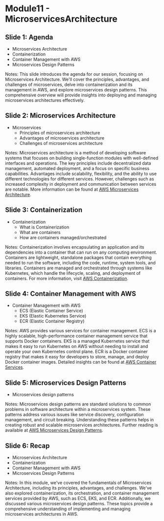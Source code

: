# Module11 - MicroservicesArchitecture



## Slide 1: Agenda

- Microservices Architecture
- Containerization
- Container Management with AWS
- Microservices Design Patterns

Notes:
This slide introduces the agenda for our session, focusing on Microservices Architecture. We'll cover the principles, advantages, and challenges of microservices, delve into containerization and its management in AWS, and explore microservices design patterns. This comprehensive overview will provide insights into deploying and managing microservices architectures effectively.

## Slide 2: Microservices Architecture

- Microservices
  - Principles of microservices architecture
  - Advantages of microservices architecture
  - Challenges of microservices architecture

Notes:
Microservices architecture is a method of developing software systems that focuses on building single-function modules with well-defined interfaces and operations. The key principles include decentralized data management, automated deployment, and a focus on specific business capabilities. Advantages include scalability, flexibility, and the ability to use different technologies for different services. However, challenges such as increased complexity in deployment and communication between services are notable. More information can be found at [AWS Microservices Architecture](https://aws.amazon.com/microservices/).

## Slide 3: Containerization

- Containerization
  - What is Containerization
  - What are containers
  - How are containers managed/orchestrated

Notes:
Containerization involves encapsulating an application and its dependencies into a container that can run on any computing environment. Containers are lightweight, standalone packages that contain everything needed to run the software, including the code, runtime, system tools, and libraries. Containers are managed and orchestrated through systems like Kubernetes, which handle the lifecycle, scaling, and deployment of containers. For more information, visit [AWS Containerization](https://aws.amazon.com/containers/).

## Slide 4: Container Management with AWS

- Container Management with AWS
  - ECS (Elastic Container Service)
  - EKS (Elastic Kubernetes Service)
  - ECR (Elastic Container Registry)

Notes:
AWS provides various services for container management. ECS is a highly scalable, high-performance container management service that supports Docker containers. EKS is a managed Kubernetes service that makes it easy to run Kubernetes on AWS without needing to install and operate your own Kubernetes control plane. ECR is a Docker container registry that makes it easy for developers to store, manage, and deploy Docker container images. Detailed insights can be found at [AWS Container Services](https://aws.amazon.com/products/containers/).

## Slide 5: Microservices Design Patterns

- Microservices design patterns

Notes:
Microservices design patterns are standard solutions to common problems in software architecture within a microservices system. These patterns address various issues like service discovery, configuration management, and circuit breaking. Understanding these patterns helps in creating robust and scalable microservices architectures. Further reading is available at [AWS Microservices Design Patterns](https://aws.amazon.com/architecture/microservices/).

## Slide 6: Recap

- Microservices Architecture
- Containerization
- Container Management with AWS
- Microservices Design Patterns

Notes:
In this module, we've covered the fundamentals of Microservices Architecture, including its principles, advantages, and challenges. We've also explored containerization, its orchestration, and container management services provided by AWS, such as ECS, EKS, and ECR. Additionally, we discussed various microservices design patterns. These topics provide a comprehensive understanding of implementing and managing microservices architectures in AWS.
